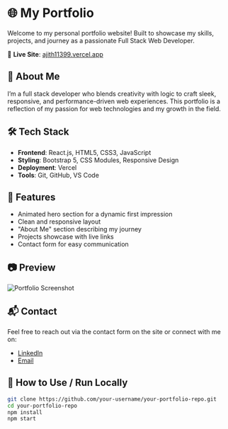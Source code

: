 # 🌐 My Portfolio

Welcome to my personal portfolio website! Built to showcase my skills, projects, and journey as a passionate Full Stack Web Developer.

🔗 **Live Site**: [ajith11399.vercel.app](https://ajith11399.vercel.app)

## 🚀 About Me

I’m a full stack developer who blends creativity with logic to craft sleek, responsive, and performance-driven web experiences. This portfolio is a reflection of my passion for web technologies and my growth in the field.

## 🛠️ Tech Stack

- **Frontend**: React.js, HTML5, CSS3, JavaScript
- **Styling**: Bootstrap 5, CSS Modules, Responsive Design
- **Deployment**: Vercel
- **Tools**: Git, GitHub, VS Code

## 📁 Features

- Animated hero section for a dynamic first impression
- Clean and responsive layout
- "About Me" section describing my journey
- Projects showcase with live links
- Contact form for easy communication

## 📷 Preview

![Portfolio Screenshot](https://ajith11399.vercel.app/preview-image.png) <!-- Replace with an actual image link if you have one -->

## 📬 Contact

Feel free to reach out via the contact form on the site or connect with me on:

- [LinkedIn](https://www.linkedin.com/in/yourprofile) <!-- Replace with your actual profile -->
- [Email](mailto:your.email@example.com)

## 📌 How to Use / Run Locally

```bash
git clone https://github.com/your-username/your-portfolio-repo.git
cd your-portfolio-repo
npm install
npm start
